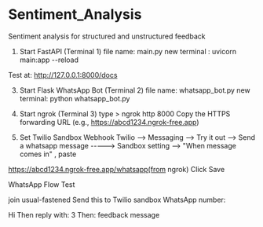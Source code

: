 # Sentiment_Analysis

Sentiment analysis for structured and unstructured feedback


1. Start FastAPI (Terminal 1)
file name: main.py
new terminal : uvicorn main:app --reload

Test at: http://127.0.0.1:8000/docs

3. Start Flask WhatsApp Bot (Terminal 2)
file name: whatsapp_bot.py
new terminal: python whatsapp_bot.py

3. Start ngrok (Terminal 3)
   type > ngrok http 8000
Copy the HTTPS forwarding URL (e.g., https://abcd1234.ngrok-free.app)

5. Set Twilio Sandbox Webhook
Twilio --> Messaging --> Try it out --> Send a whatsapp message
-----> Sandbox setting --> "When message comes in" , paste
   
https://abcd1234.ngrok-free.app/whatsapp(from ngrok)
Click Save 


 
 WhatsApp Flow Test

 join usual-fastened
Send this to Twilio sandbox WhatsApp number:

Hi
Then reply with:
3
Then:
feedback message


